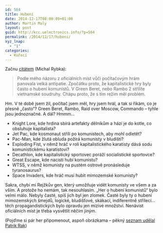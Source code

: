```yaml
---
id: 564
title: Hubení
date: 2014-12-17T08:00:09+01:00
author: Martin Maly
layout: post
guid: http://kcc.uelectronics.info/?p=564
permalink: /2014/12/17/hubeni/
xyz_lnap:
  - "1"
categories:
  - Kuřecí
---
```

Začnu [citátem](http://bonusweb.idnes.cz/hrani-pocitacovych-her-za-socialsmu-michal-rybka-rozhovor-pac-/Magazin.aspx?c=A141114_141649_bw-magazin_anb#utm_source=rss&utm_medium=feed&utm_campaign=bonusweb&utm_content=main) (Michal Rybka):

> Podle mého názoru z oficiálních míst vůči počítačovým hrám panovala velká antipatie. Zpočátku proto, že kapitalistické hry byly často o hubení komunistů. V Green Beret, nebo Rambo 2 střílíte vietnamské soudruhy. Chápu proto, že s tím režim měl problém.

Hm. V té době jsem žil, počítač jsem měl, hry jsem hrál, a tak si říkám, co je přesně &#8222;často&#8220;? Green Beret, Rambo, Raid over Moscow, Commando &#8211; tyhle jsou jednoznačné. A dál? Hmmm&#8230;

  * Knight Lore, kde hrdina sbírá artefakty dělníkům a hází je do kotle, co obsluhuje kapitalista?
  * Jet Pac, kde kosmonaut střílí po komunistech, aby mohl odletět?
  * Pac-Man, kde žlutá obluda požírá komunisty v bludišti?
  * Exploding Fist, v němž hráč v roli kapitalistického karatisty dává sodu komunistickému karatistovi?
  * Decathlon, kde kapitalistický sportovec poráží socialistické sportovce?
  * Great Escape, kde nacisti hubí komunistu?
  * WTSS, v němž komunisty na pustém ostrově pronásleduje tyranosaurus?
  * Space Invaders, kde hráč musí hubit mimozemské komunisty?

Sakra, chybí mi Rejžkův gen, který umožňuje vidět komunisty ve všem a za vším. A protože ho nemám, tak nesouhlasím. &#8222;Her o hubení komunistů&#8220; bylo velmi málo. Nebyly časté, spíš jich byl jen zlomek. Časté byly ty o hubení mimozemských šmejdů, logické, bludišťové, skákací, indiferentně střílecí&#8230; těch propagandistických bylo opravdu jen mizivé množství. Nenávist oficiálních míst je třeba vysvětlit něčím jiným.

(Pojďme si pár her připomenout, aspoň obrázkama &#8211; pěkný [seznam udělal Patrik Rak](http://zxds.raxoft.cz/games.html))